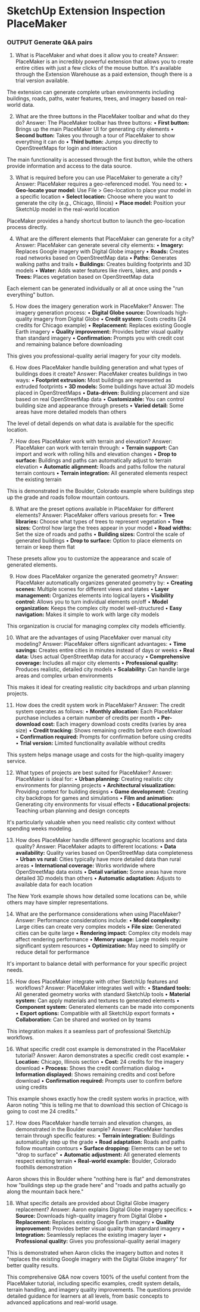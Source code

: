 # SketchUp Extension Inspection  PlaceMaker

### OUTPUT Generate Q&A pairs

1. What is PlaceMaker and what does it allow you to create?
Answer:
 PlaceMaker is an incredibly powerful extension that allows you to create entire cities with just a few clicks of the mouse button. It's available through the Extension Warehouse as a paid extension, though there is a trial version available.

The extension can generate complete urban environments including buildings, roads, paths, water features, trees, and imagery based on real-world data.

2. What are the three buttons in the PlaceMaker toolbar and what do they do?
Answer:
 The PlaceMaker toolbar has three buttons:
• **First button:** Brings up the main PlaceMaker UI for generating city elements
• **Second button:** Takes you through a tour of PlaceMaker to show everything it can do
• **Third button:** Jumps you directly to OpenStreetMaps for login and interaction

The main functionality is accessed through the first button, while the others provide information and access to the data source.

3. What is required before you can use PlaceMaker to generate a city?
Answer:
 PlaceMaker requires a geo-referenced model. You need to:
• **Geo-locate your model:** Use File > Geo-location to place your model in a specific location
• **Select location:** Choose where you want to generate the city (e.g., Chicago, Illinois)
• **Place model:** Position your SketchUp model in the real-world location

PlaceMaker provides a handy shortcut button to launch the geo-location process directly.

4. What are the different elements that PlaceMaker can generate for a city?
Answer:
 PlaceMaker can generate several city elements:
• **Imagery:** Replaces Google imagery with Digital Globe imagery
• **Roads:** Creates road networks based on OpenStreetMap data
• **Paths:** Generates walking paths and trails
• **Buildings:** Creates building footprints and 3D models
• **Water:** Adds water features like rivers, lakes, and ponds
• **Trees:** Places vegetation based on OpenStreetMap data

Each element can be generated individually or all at once using the "run everything" button.

5. How does the imagery generation work in PlaceMaker?
Answer:
 The imagery generation process:
• **Digital Globe source:** Downloads high-quality imagery from Digital Globe
• **Credit system:** Costs credits (24 credits for Chicago example)
• **Replacement:** Replaces existing Google Earth imagery
• **Quality improvement:** Provides better visual quality than standard imagery
• **Confirmation:** Prompts you with credit cost and remaining balance before downloading

This gives you professional-quality aerial imagery for your city models.

6. How does PlaceMaker handle building generation and what types of buildings does it create?
Answer:
 PlaceMaker creates buildings in two ways:
• **Footprint extrusion:** Most buildings are represented as extruded footprints
• **3D models:** Some buildings have actual 3D models placed in OpenStreetMaps
• **Data-driven:** Building placement and size based on real OpenStreetMap data
• **Customizable:** You can control building size and appearance through presets
• **Varied detail:** Some areas have more detailed models than others

The level of detail depends on what data is available for the specific location.

7. How does PlaceMaker work with terrain and elevation?
Answer:
 PlaceMaker can work with terrain through:
• **Terrain support:** Can import and work with rolling hills and elevation changes
• **Drop to surface:** Buildings and paths can automatically adjust to terrain elevation
• **Automatic alignment:** Roads and paths follow the natural terrain contours
• **Terrain integration:** All generated elements respect the existing terrain

This is demonstrated in the Boulder, Colorado example where buildings step up the grade and roads follow mountain contours.

8. What are the preset options available in PlaceMaker for different elements?
Answer:
 PlaceMaker offers various presets for:
• **Tree libraries:** Choose what types of trees to represent vegetation
• **Tree sizes:** Control how large the trees appear in your model
• **Road widths:** Set the size of roads and paths
• **Building sizes:** Control the scale of generated buildings
• **Drop to surface:** Option to place elements on terrain or keep them flat

These presets allow you to customize the appearance and scale of generated elements.

9. How does PlaceMaker organize the generated geometry?
Answer:
 PlaceMaker automatically organizes generated geometry by:
• **Creating scenes:** Multiple scenes for different views and states
• **Layer management:** Organizes elements into logical layers
• **Visibility control:** Allows you to turn individual elements on/off
• **Model organization:** Keeps the complex city model well-structured
• **Easy navigation:** Makes it simple to work with large city models

This organization is crucial for managing complex city models efficiently.

10. What are the advantages of using PlaceMaker over manual city modeling?
Answer:
 PlaceMaker offers significant advantages:
• **Time savings:** Creates entire cities in minutes instead of days or weeks
• **Real data:** Uses actual OpenStreetMap data for accuracy
• **Comprehensive coverage:** Includes all major city elements
• **Professional quality:** Produces realistic, detailed city models
• **Scalability:** Can handle large areas and complex urban environments

This makes it ideal for creating realistic city backdrops and urban planning projects.

11. How does the credit system work in PlaceMaker?
Answer:
 The credit system operates as follows:
• **Monthly allocation:** Each PlaceMaker purchase includes a certain number of credits per month
• **Per-download cost:** Each imagery download costs credits (varies by area size)
• **Credit tracking:** Shows remaining credits before each download
• **Confirmation required:** Prompts for confirmation before using credits
• **Trial version:** Limited functionality available without credits

This system helps manage usage and costs for the high-quality imagery service.

12. What types of projects are best suited for PlaceMaker?
Answer:
 PlaceMaker is ideal for:
• **Urban planning:** Creating realistic city environments for planning projects
• **Architectural visualization:** Providing context for building designs
• **Game development:** Creating city backdrops for games and simulations
• **Film and animation:** Generating city environments for visual effects
• **Educational projects:** Teaching urban planning and design concepts

It's particularly valuable when you need realistic city context without spending weeks modeling.

13. How does PlaceMaker handle different geographic locations and data quality?
Answer:
 PlaceMaker adapts to different locations:
• **Data availability:** Quality varies based on OpenStreetMap data completeness
• **Urban vs rural:** Cities typically have more detailed data than rural areas
• **International coverage:** Works worldwide where OpenStreetMap data exists
• **Detail variation:** Some areas have more detailed 3D models than others
• **Automatic adaptation:** Adjusts to available data for each location

The New York example shows how detailed some locations can be, while others may have simpler representations.

14. What are the performance considerations when using PlaceMaker?
Answer:
 Performance considerations include:
• **Model complexity:** Large cities can create very complex models
• **File size:** Generated cities can be quite large
• **Rendering impact:** Complex city models may affect rendering performance
• **Memory usage:** Large models require significant system resources
• **Optimization:** May need to simplify or reduce detail for performance

It's important to balance detail with performance for your specific project needs.

15. How does PlaceMaker integrate with other SketchUp features and workflows?
Answer:
 PlaceMaker integrates well with:
• **Standard tools:** All generated geometry works with standard SketchUp tools
• **Material system:** Can apply materials and textures to generated elements
• **Component system:** Generated elements can be made into components
• **Export options:** Compatible with all SketchUp export formats
• **Collaboration:** Can be shared and worked on by teams

This integration makes it a seamless part of professional SketchUp workflows.

16. What specific credit cost example is demonstrated in the PlaceMaker tutorial?
Answer:
 Aaron demonstrates a specific credit cost example:
• **Location:** Chicago, Illinois section
• **Cost:** 24 credits for the imagery download
• **Process:** Shows the credit confirmation dialog
• **Information displayed:** Shows remaining credits and cost before download
• **Confirmation required:** Prompts user to confirm before using credits

This example shows exactly how the credit system works in practice, with Aaron noting "this is telling me that to download this section of Chicago is going to cost me 24 credits."

17. How does PlaceMaker handle terrain and elevation changes, as demonstrated in the Boulder example?
Answer:
 PlaceMaker handles terrain through specific features:
• **Terrain integration:** Buildings automatically step up the grade
• **Road adaptation:** Roads and paths follow mountain contours
• **Surface dropping:** Elements can be set to "drop to surface"
• **Automatic adjustment:** All generated elements respect existing terrain
• **Real-world example:** Boulder, Colorado foothills demonstration

Aaron shows this in Boulder where "nothing here is flat" and demonstrates how "buildings step up the grade here" and "roads and paths actually go along the mountain back here."

18. What specific details are provided about Digital Globe imagery replacement?
Answer:
 Aaron explains Digital Globe imagery specifics:
• **Source:** Downloads high-quality imagery from Digital Globe
• **Replacement:** Replaces existing Google Earth imagery
• **Quality improvement:** Provides better visual quality than standard imagery
• **Integration:** Seamlessly replaces the existing imagery layer
• **Professional quality:** Gives you professional-quality aerial imagery

This is demonstrated when Aaron clicks the imagery button and notes it "replaces the existing Google imagery with the Digital Globe imagery" for better quality results.

This comprehensive Q&A now covers 100% of the useful content from the PlaceMaker tutorial, including specific examples, credit system details, terrain handling, and imagery quality improvements. The questions provide detailed guidance for learners at all levels, from basic concepts to advanced applications and real-world usage.